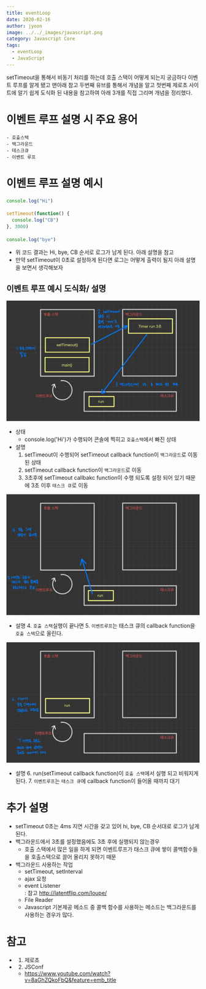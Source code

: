 ```yaml
---
title: eventLoop
date: 2020-02-16
author: jyoon
image: ../../_images/javascript.png
category: Javascript Core
tags:
  - eventLoop
  - JavaScript
---
```


setTimeout을 통해서 비동기 처리를 하는데 호출 스택이 어떻게 되는지 궁금하다 이벤트 루프를 알게 됐고
맨아래 참고 두번째 유브를 통해서 개념을 알고 첫번째 제로초 사이트에 알기 쉽게 도식화 된 내용을 참고하여 아래 3개를 직접 그리며 개념을 정리했다.

# 이벤트 루프 설명 시 주요 용어

    - 호출스택
    - 백그라운드
    - 테스크큐
    - 이벤트 루프

# 이벤트 루프 설명 예시

```js
console.log("Hi")

setTimeout(function() {
  console.log("CB")
}, 3000)

console.log("bye")
```

- 위 코드 결과는 Hi, bye, CB 순서로 로그가 남게 된다. 아래 설명을 참고
- 만약 setTimeout이 0초로 설정하게 된다면 로그는 어떻게 출력이 될지 아래 설명을 보면서 생각해보자

## 이벤트 루프 예시 도식화/ 설명

![](eventLoop1.jpg)

- 상태
  - console.log('Hi')가 수행되어 콘솔에 찍히고 `호출스택`에서 빠진 상태
- 설명
  1. setTimeout이 수행되어 setTimeout callback function이 `백그라운드`로 이동된 상태
  2. setTimeout callback function이 `백그라운드`로 이동
  3. 3초후에 setTimeout callbakc function이 수행 되도록 설정 되어 있기 때문에 3초 이후 `태스크 큐`로 이동

![](eventLoop2.jpg)

- 설명
  4. `호출 스택`실행이 끝나면
  5. `이벤트루프`는 태스크 큐의 callback function을 `호출 스택`으로 올린다.

![](eventLoop3.jpg)

- 설명
  6. run(setTimeout callback function)이 `호출 스택`에서 실행 되고 비워지게 된다.
  7. `이벤트루프`는 `태스크 큐`에 callback function이 들어올 때까지 대기

# 추가 설명

- setTimeout 0초는 4ms 지연 시간을 갖고 있어 hi, bye, CB 순서대로 로그가 남게 된다.
- 백그라운드에서 3초를 설정했음에도 3초 후에 실행되지 않는경우
  - 호출 스택에서 많은 일을 하게 되면 이벤트루프가 태스크 큐에 쌓이 콜백함수들을 호출스택으로 끌어 올리지 못하기 때문
- 백그라운드 사용하는 작업
  - setTimeout, setInterval
  - ajax 요청
  - event Listener  
     : 참고 http://latentflip.com/loupe/
  - File Reader
  - Javascript 기본제공 메소드 중 콜백 함수를 사용하는 메소드는 백그라운드를 사용하는 경우가 많다.

# 참고

- 1. 제로초
- 2. JSConf
  - https://www.youtube.com/watch?v=8aGhZQkoFbQ&feature=emb_title
